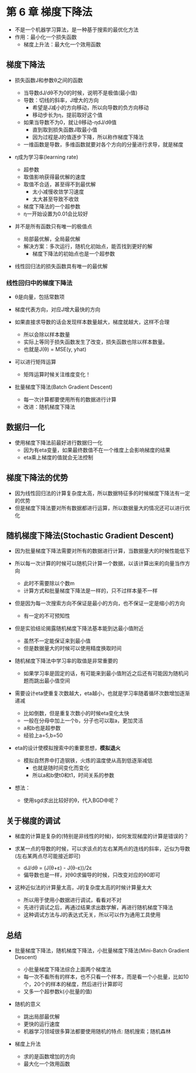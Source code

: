 # 第 6 章 梯度下降法

- 不是一个机器学习算法，是一种基于搜索的最优化方法
- 作用：最小化一个损失函数
  - 梯度上升法：最大化一个效用函数

## 梯度下降法
- 损失函数J和参数θ之间的函数
  - 当导数dJ/dθ不为0的时候，说明不是极值(最小值)
  - 导数：切线的斜率，J增大的方向
    - 希望是J减小的方向移动，所以向导数的负方向移动
    - 移动步长为η，提前取好这个值
  - 如果当导数不为0，就让θ移动-ηdJ/dθ值
    - 直到取到损失函数J取最小值
    - 因为过程是J的值逐步下降，所以称作梯度下降法
  - 一维函数是导数，多维函数就要对各个方向的分量进行求导，就是梯度

- η成为学习率(learning rate)
  - 超参数
  - 取值影响获得最优解的速度
  - 取值不合适，甚至得不到最优解
    - 太小减慢收敛学习速度
    - 太大甚至导致不收敛
  - 梯度下降法的一个超参数
  - η一开始设置为0.01会比较好

- 并不是所有函数只有唯一的极值点
  - 局部最优解，全局最优解
  - 解决方案：多次运行，随机化初始点，能否找到更好的解
    - 梯度下降法的初始点也是一个超参数

- 线性回归法的损失函数具有唯一的最优解

### 线性回归中的梯度下降法

- θ是向量，包括常数项

- 梯度代表方向，对应J增大最快的方向

- 如果直接求导数的话会发现样本数量越大，梯度就越大，这样不合理
  - 所以会除以样本数量
  - 实际上等同于损失函数发生了改变，损失函数也除以样本数量。
  - 也就是J(θ) = MSE(y, yhat)

- 可以进行矩阵运算
  - 矩阵运算时候关注维度变化！

- 批量梯度下降法(Batch Gradient Descent)
  - 每一次计算都要使用所有的数据进行计算
  - 改进：随机梯度下降法

## 数据归一化

- 使用梯度下降法前最好进行数据归一化
  - 因为有eta变量，如果最终数值不在一个维度上会影响梯度的结果
  - eta乘上梯度的值就会无法控制


## 梯度下降法的优势

- 因为线性回归法的计算复杂度太高，所以数据特征多的时候梯度下降法有一定的优势
- 但是梯度下降法要对所有数据都进行运算，所以数据量大的情况还可以进行优化


## 随机梯度下降法(Stochastic Gradient Descent)

- 因为批量梯度下降法需要对所有的数据进行计算，当数据量大的时候性能低下
- 所以每一次计算的时候可以随机只计算一个数据，以该计算出来的向量当作方向
  - 此时不需要除以个数m
  - 计算方式和批量梯度下降法是一样的，只不过样本量不一样
- 但是因为每一次搜索方向不保证是最小的方向，也不保证一定是缩小的方向
  - 有一定的不可预知性
- 但是实验结论揭露随机梯度下降法基本能到达最小值附近
  - 虽然不一定能保证来到最小值
  - 但是数据量大的时候可以使用精度换取时间
- 随机梯度下降法中学习率的取值是非常重要的
  - 如果学习率是固定的话，有可能来到最小值附近之后还有可能因为随机问题而跳出最小值空间
- 需要设计eta使重复次数越大，eta越小，也就是学习率随着循环次数增加逐渐递减
  - 比如倒数，但是重复次数小的时候eta变化太快
  - 一般在分母中加上一个b，分子也可以取a，更加灵活
  - a和b也是超参数
  - 经验上a=5,b=50
- eta的设计使模拟搜索中的重要思想，**模拟退火**
  - 模拟自然界中打造钢铁，火炼的温度使从高到低逐渐减低
    - 也就是随时间变化而变化
    - 所以a和b使t0和t1，时间关系的参数

- 想法：
  - 使用sgd求出比较好的θ，代入BGD中呢？

## 关于梯度的调试

- 梯度的计算是复杂的(特别是非线性的时候)，如何发现梯度的计算是错误的？

- 求某一点的导数的时候，可以求该点的左右某两点的连线的斜率，近似为导数(左右某两点尽可能接近即可)
  - dJ/dθ = (J(θ+ε) - J(θ-ε))/2ε
  - 偏导数也是一样，对θ0求偏导的时候，只改变对应的θ0即可

- 这种近似法的计算量太高，J的复杂度太高的时候计算量太大
  - 所以用于使用小数据进行调试，看看对不对
  - 先进行调试之后，再通过结果求出数学解，再进行随机梯度下降法
  - 这种调试方法与J的表达式无关，所以可以作为通用工具使用


## 总结

- 批量梯度下降法，随机梯度下降法，小批量梯度下降法(Mini-Batch Gradient Descent)
  - 小批量梯度下降法综合上面两个梯度法
  - 每一次不看所有的样本，也不只看一个样本，而是看一个小批量，比如10个，20个的样本的梯度，然后进行计算即可
  - 又多一个超参数k(小批量的值)

- 随机的意义
  - 跳出局部最优解
  - 更快的运行速度
  - 机器学习领域很多算法都要使用随机的特点: 随机搜索；随机森林

- 梯度上升法
  - 求的是函数增加的方向
  - 最大化一个效用函数





